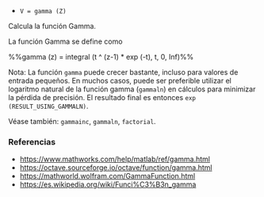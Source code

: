 - `V = gamma (Z)`

Calcula la función Gamma.

La función Gamma se define como

%%gamma (z) = integral (t ^ (z-1) * exp (-t), t, 0, Inf)%%

Nota: La función `gamma` puede crecer bastante, incluso para valores de entrada
pequeños. En muchos casos, puede ser preferible utilizar el logaritmo natural
de la función gamma (`gammaln`) en cálculos para minimizar la pérdida de
precisión. El resultado final es entonces `exp (RESULT_USING_GAMMALN)`.

Véase también: `gammainc`, `gammaln`, `factorial`.

### Referencias

- https://www.mathworks.com/help/matlab/ref/gamma.html
- https://octave.sourceforge.io/octave/function/gamma.html
- https://mathworld.wolfram.com/GammaFunction.html
- https://es.wikipedia.org/wiki/Funci%C3%B3n_gamma
